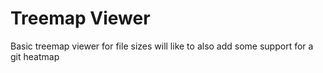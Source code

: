 # Treemap Viewer

Basic treemap viewer for file sizes
will like to also add some support for a git heatmap
